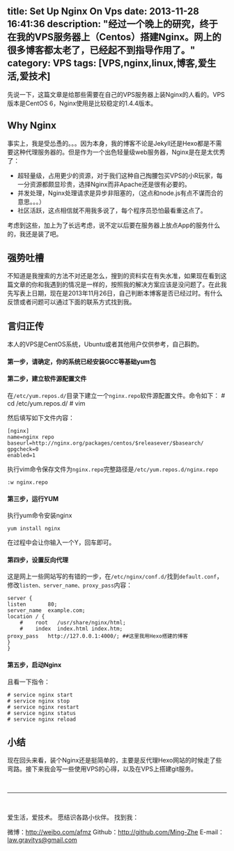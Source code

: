 title: Set Up Nginx On Vps
date: 2013-11-28 16:41:36
description: "经过一个晚上的研究，终于在我的VPS服务器上（Centos）搭建Nginx。网上的很多博客都太老了，已经起不到指导作用了。"
category: VPS
tags: [VPS,nginx,linux,博客,爱生活,爱技术]
---

先说一下，这篇文章是给那些需要在自己的VPS服务器上装Nginx的人看的。VPS版本是CentOS 6，Nginx使用是比较稳定的1.4.4版本。

## Why Nginx
事实上，我是受怂恿的。。。因为本身，我的博客不论是Jekyll还是Hexo都是不需要这种代理服务器的。但是作为一个出色轻量级web服务器，Nginx是在是太优秀了：

* 超轻量级，占用更少的资源，对于我们这种自己掏腰包买VPS的小R玩家，每一分资源都颇显珍贵，选择Nginx而非Apache还是很有必要的。
* 并发处理，Nginx处理请求是异步非阻塞的，（这点和node.js有点不谋而合的意思。。。）
* 社区活跃，这点相信就不用我多说了，每个程序员恐怕最看重这点了。

考虑到这些，加上为了长远考虑，说不定以后要在服务器上放点App的服务什么的，我还是装了吧。

## 强势吐槽
不知道是我搜索的方法不对还是怎么，搜到的资料实在有失水准，如果现在看到这篇文章的你和我遇到的情况是一样的，按照我的解决方案应该是没问题了。在此我先写表上日期，现在是2013年11月26日，自己判断本博客是否已经过时。有什么反馈或者问题可以通过下面的联系方式找到我。

## 言归正传
本人的VPS是CentOS系统，Ubuntu或者其他用户仅供参考，自己斟酌。

#### 第一步，请确定，你的系统已经安装GCC等基础yum包
#### 第二步，建立软件源配置文件
在`/etc/yum.repos.d/`目录下建立一个`nginx.repo`软件源配置文件。命令如下： 
    # cd /etc/yum.repos.d/ 
    # vim

然后填写如下文件内容：

    [nginx] 
    name=nginx repo 
    baseurl=http://nginx.org/packages/centos/$releasever/$basearch/ 
    gpgcheck=0 
    enabled=1

执行vim命令保存文件为`nginx.repo`完整路径是`/etc/yum.repos.d/nginx.repo`

    :w nginx.repo

#### 第三步，运行YUM
执行yum命令安装nginx

    yum install nginx 

在过程中会让你输入一个Y，回车即可。

#### 第四步，设置反向代理
这是网上一些网站写的有错的一步，在`/etc/nginx/conf.d/`找到`default.conf`，修改`listen、server_name、proxy_pass`内容：

    server {
    listen       80;
    server_name  example.com;
    location / {
        #    root   /usr/share/nginx/html;
        #    index  index.html index.htm;
	proxy_pass   http://127.0.0.1:4000/; ##这里我用Hexo搭建的博客
    }
    }

#### 第五步，启动Nginx
且看一下指令：

    # service nginx start
    # service nginx stop
    # service nginx restart
    # service nginx status
    # service nginx reload

## 小结
现在回头来看，装个Nginx还是挺简单的，主要是反代理Hexo网站的时候走了些弯路。接下来我会写一些使用VPS的心得，以及在VPS上搭建git服务。

<br/>

***

<br/>

爱生活，爱技术。
愿结识各路小伙伴。
找到我：

微博：http://weibo.com/afmz
Github：http://github.com/Ming-Zhe
E-mail：law.gravitys@gmail.com 